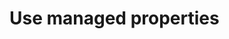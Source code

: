 # Use managed properties

<!-- https://docs.microsoft.com/en-us/dynamics365/customer-engagement/developer/use-managed-properties -->